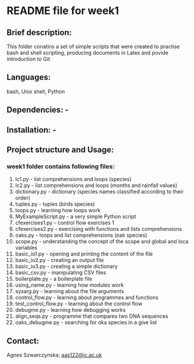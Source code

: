 # README file for week1

## Brief description: 
This folder conatins a set of simple scripts that were created to practise bash and shell scripting, producing documents in Latex and povide introduction to Git

## Languages: 
bash, Unix shell, Python

## Dependencies: -

## Installation: -

## Project structure and Usage: 

### week1 folder contains following files:
1) lc1.py - list comprehensions and loops (species)
2) lc2.py - list comprehensions and loops (months and rainfall values)
3) dictionary.py - dictionary (species names classified according to their order)
4) tuples.py - tuples (birds species)
5) loops.py - learning how loops work
6) MyExampleScript.py - a very simple Python script
7) cfexercises1.py - control flow exercises 1
8) cfexercises2.py - exercising with functions and lists comprehensions
9) oaks.py - loops and list comprehensions (oak species)
10) scope.py - understanding the concept of the scope and global and loca variables
11) basic_io1.py - opening and printing the content of the file
12) basic_io2.py - creating an output file
13) basic_io3.py - creating a simple dictionary
14) basic_csv.py - manipulating CSV files
15) boilerplate.py - a boilerplate file
16) using_name.py - learning how modules work
17) sysarg.py - learning about the file arguments
18) control_flow.py - learning about programmes and functions
19) test_control_flow.py - learning about the control flow
20) debugme.py - learning how debugging works
21) align_seqs.py - programme that compares two DNA sequences 
22) oaks_debugme.py - searching for oka species in a give list

## Contact: 
Agnes Szwarczynska; aas122@ic.ac.uk